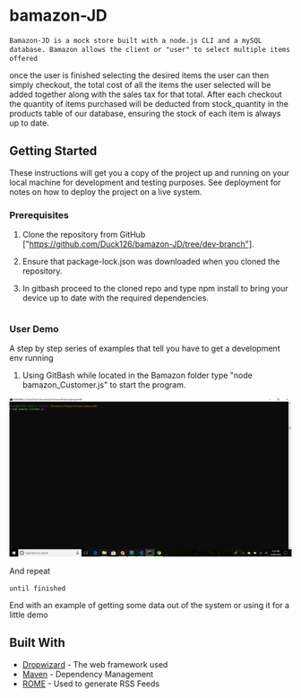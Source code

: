 # bamazon-JD

    Bamazon-JD is a mock store built with a node.js CLI and a mySQL database. Bamazon allows the client or "user" to select multiple items offered
once the user is finished selecting the desired items the user can then simply checkout, the total cost of all the items the user selected will be 
added together along with the sales tax for that total. After each checkout the quantity of items purchased will be deducted from stock_quantity in the products table of our database, ensuring the stock of each item is always up to date.


## Getting Started

These instructions will get you a copy of the project up and running on your local machine for development and testing purposes. See deployment for notes on how to deploy the project on a live system.

### Prerequisites

1. Clone the repository from GitHub ["https://github.com/Duck126/bamazon-JD/tree/dev-branch"].

2. Ensure that package-lock.json was downloaded when you cloned the repository.

3. In gitbash proceed to the cloned repo and type npm install to bring your device up to date with the required dependencies.

```

```

### User Demo

A step by step series of examples that tell you have to get a development env running

1. Using GitBash while located in the Bamazon folder type "node bamazon_Customer.js" to start the program.


![alt text](https://raw.githubusercontent.com/Duck126/bamazon-JD/dev-branch/images/init.png)


And repeat

```
until finished
```

End with an example of getting some data out of the system or using it for a little demo



## Built With

* [Dropwizard](http://www.dropwizard.io/1.0.2/docs/) - The web framework used
* [Maven](https://maven.apache.org/) - Dependency Management
* [ROME](https://rometools.github.io/rome/) - Used to generate RSS Feeds



